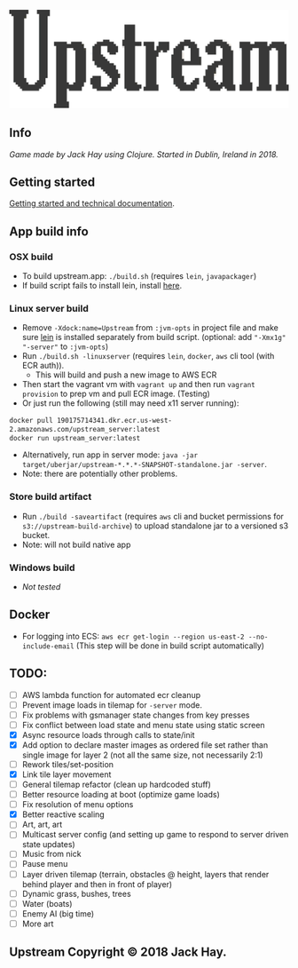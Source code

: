 ![HAY](https://github.com/jackHay22/upstream/blob/master/resources/app/readme_title.png)

## Info
_Game made by Jack Hay using Clojure. Started in Dublin, Ireland in 2018._

## Getting started
[Getting started and technical documentation](doc/intro.md).

## App build info

### OSX build
- To build upstream.app: ``` ./build.sh ``` (requires ``` lein ```, ``` javapackager ```)
- If build script fails to install lein, install [here](https://leiningen.org/#install).

### Linux server build
- Remove ``` -Xdock:name=Upstream ``` from ``` :jvm-opts ``` in project file and make sure [lein](https://leiningen.org/#install) is installed separately from build script. (optional: add ```"-Xmx1g" "-server"``` to ```:jvm-opts```)
- Run ``` ./build.sh -linuxserver ``` (requires ``` lein ```, ``` docker ```, ``` aws ``` cli tool (with ECR auth)).
  - This will build and push a new image to AWS ECR
- Then start the vagrant vm with ``` vagrant up ``` and then run ``` vagrant provision ``` to prep vm and pull ECR image. (Testing)
- Or just run the following (still may need x11 server running):
```
docker pull 190175714341.dkr.ecr.us-west-2.amazonaws.com/upstream_server:latest
docker run upstream_server:latest
```
- Alternatively, run app in server mode: ```java -jar target/uberjar/upstream-*.*.*-SNAPSHOT-standalone.jar -server```.
- Note: there are potentially other problems.

### Store build artifact
- Run ``` ./build -saveartifact ``` (requires ``` aws ``` cli and bucket permissions for ``` s3://upstream-build-archive ```) to upload standalone jar to a versioned s3 bucket.
- Note: will not build native app

### Windows build
- _Not tested_

## Docker
- For logging into ECS: ```aws ecr get-login --region us-east-2 --no-include-email``` (This step will be done in build script automatically)

## TODO:
- [ ] AWS lambda function for automated ecr cleanup
- [ ] Prevent image loads in tilemap for ```-server``` mode.
- [ ] Fix problems with gsmanager state changes from key presses
- [ ] Fix conflict between load state and menu state using static screen
- [x] Async resource loads through calls to state/init
- [x] Add option to declare master images as ordered file set rather than single image for layer 2 (not all the same size, not necessarily 2:1)
- [ ] Rework tiles/set-position
- [x] Link tile layer movement
- [ ] General tilemap refactor (clean up hardcoded stuff)
- [ ] Better resource loading at boot (optimize game loads)
- [ ] Fix resolution of menu options
- [x] Better reactive scaling
- [ ] Art, art, art
- [ ] Multicast server config (and setting up game to respond to server driven state updates)
- [ ] Music from nick
- [ ] Pause menu
- [ ] Layer driven tilemap (terrain, obstacles @ height, layers that render behind player and then in front of player)
- [ ] Dynamic grass, bushes, trees
- [ ] Water (boats)
- [ ] Enemy AI (big time)
- [ ] More art

## Upstream Copyright © 2018 Jack Hay.
